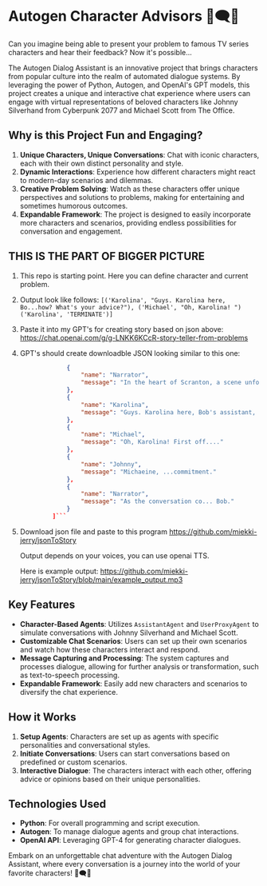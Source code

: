 # Autogen Character Advisors 🌟🗨️💬

Can you imagine being able to present your problem to famous TV series characters and hear their feedback? Now it's possible...

The Autogen Dialog Assistant is an innovative project that brings characters from popular culture into the realm of automated dialogue systems. By leveraging the power of Python, Autogen, and OpenAI's GPT models, this project creates a unique and interactive chat experience where users can engage with virtual representations of beloved characters like Johnny Silverhand from Cyberpunk 2077 and Michael Scott from The Office.

## Why is this Project Fun and Engaging?

1. **Unique Characters, Unique Conversations**: Chat with iconic characters, each with their own distinct personality and style.
2. **Dynamic Interactions**: Experience how different characters might react to modern-day scenarios and dilemmas.
3. **Creative Problem Solving**: Watch as these characters offer unique perspectives and solutions to problems, making for entertaining and sometimes humorous outcomes.
4. **Expandable Framework**: The project is designed to easily incorporate more characters and scenarios, providing endless possibilities for conversation and engagement.

## THIS IS THE PART OF BIGGER PICTURE

1. This repo is starting point. Here you can define character and current problem.
2. Output look like follows:
   ```[('Karolina', "Guys. Karolina here, Bo...how? What's your advice?"), ('Michael', "Oh, Karolina! ")('Karolina', 'TERMINATE')] ```
3. Paste it into my GPT's for creating story based on json above: https://chat.openai.com/g/g-LNKK6KCcR-story-teller-from-problems
4. GPT's should create downloadble JSON looking similar to this one:
   ```json [
                {
                    "name": "Narrator",
                    "message": "In the heart of Scranton, a scene unfolded among friends, each carrying their unique charm and wit."
                },
                {
                    "name": "Karolina",
                    "message": "Guys. Karolina here, Bob's assistant, greatest friend....."
                },
                {
                    "name": "Michael",
                    "message": "Oh, Karolina! First off...."
                },
                {
                    "name": "Johnny",
                    "message": "Michaeine, ...commitment."
                },
                {
                    "name": "Narrator",
                    "message": "As the conversation co... Bob."
                }
            ]```

  5. Download json file and paste to this program https://github.com/miekki-jerry/jsonToStory
     
     Output depends on your voices, you can use openai TTS.

     Here is example output: https://github.com/miekki-jerry/jsonToStory/blob/main/example_output.mp3
     
## Key Features

- **Character-Based Agents**: Utilizes `AssistantAgent` and `UserProxyAgent` to simulate conversations with Johnny Silverhand and Michael Scott.
- **Customizable Chat Scenarios**: Users can set up their own scenarios and watch how these characters interact and respond.
- **Message Capturing and Processing**: The system captures and processes dialogue, allowing for further analysis or transformation, such as text-to-speech processing.
- **Expandable Framework**: Easily add new characters and scenarios to diversify the chat experience.

## How it Works

1. **Setup Agents**: Characters are set up as agents with specific personalities and conversational styles.
2. **Initiate Conversations**: Users can start conversations based on predefined or custom scenarios.
3. **Interactive Dialogue**: The characters interact with each other, offering advice or opinions based on their unique personalities.

## Technologies Used

- **Python**: For overall programming and script execution.
- **Autogen**: To manage dialogue agents and group chat interactions.
- **OpenAI API**: Leveraging GPT-4 for generating character dialogues.


Embark on an unforgettable chat adventure with the Autogen Dialog Assistant, where every conversation is a journey into the world of your favorite characters! 🌟🗨️💬
